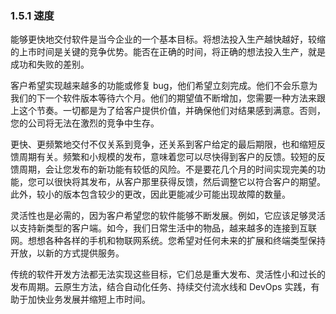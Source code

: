 ### 1.5.1 速度

能够更快地交付软件是当今企业的一个基本目标。将想法投入生产越快越好，较缩的上市时间是关键的竞争优势。能否在正确的时间，将正确的想法投入生产，就是成功和失败的差别。

客户希望实现越来越多的功能或修复 bug，他们希望立刻完成。他们不会乐意为我们的下一个软件版本等待六个月。他们的期望值不断增加，您需要一种方法来跟上这个节奏。一切都是为了给客户提供价值，并确保他们对结果感到满意。否则，您的公司将无法在激烈的竞争中生存。

更快、更频繁地交付不仅关系到竞争，还关系到客户给定的最后期限，也和缩短反馈周期有关。频繁和小规模的发布，意味着您可以尽快得到客户的反馈。较短的反馈周期，会让您发布的新功能有较低的风险。不是要花几个月的时间实现完美的功能，您可以很快将其发布，从客户那里获得反馈，然后调整它以符合客户的期望。此外，较小的版本包含较少的更改，因此更能减少可能出现故障的数量。

灵活性也是必需的，因为客户希望您的软件能够不断发展。例如，它应该足够灵活以支持新类型的客户端。如今，我们日常生活中的物品，越来越多的连接到互联网。想想各种各样的手机和物联网系统。您希望对任何未来的扩展和终端类型保持开放，以新的方式提供服务。

传统的软件开发方法都无法实现这些目标，它们总是重大发布、灵活性小和过长的发布周期。云原生方法，结合自动化任务、持续交付流水线和 DevOps 实践，有助于加快业务发展并缩短上市时间。